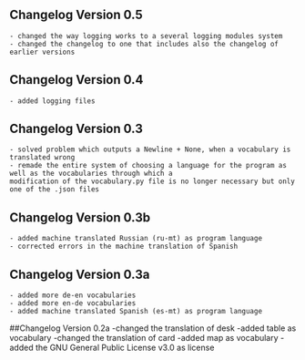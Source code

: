 ## Changelog Version 0.5
    - changed the way logging works to a several logging modules system
    - changed the changelog to one that includes also the changelog of earlier versions

## Changelog Version 0.4
    - added logging files

## Changelog Version 0.3
	- solved problem which outputs a Newline + None, when a vocabulary is translated wrong
    - remade the entire system of choosing a language for the program as well as the vocabularies through which a
    modification of the vocabulary.py file is no longer necessary but only one of the .json files

## Changelog Version 0.3b
    - added machine translated Russian (ru-mt) as program language
    - corrected errors in the machine translation of Spanish

## Changelog Version 0.3a
	- added more de-en vocabularies
    - added more en-de vocabularies
    - added machine translated Spanish (es-mt) as program language

##Changelog Version 0.2a
	-changed the translation of desk
	-added table as vocabulary
	-changed the translation of card
	-added map as vocabulary
	-added the GNU General Public License v3.0 as license